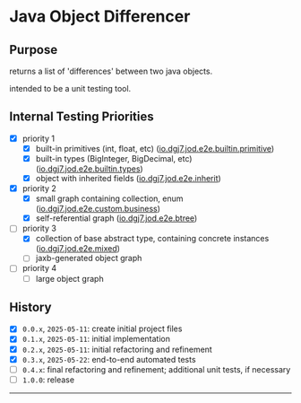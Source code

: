 # Java Object Differencer
## Purpose
returns a list of 'differences' between two java objects.

intended to be a unit testing tool.

## Internal Testing Priorities
- [x] priority 1
  - [x] built-in primitives (int, float, etc) ([io.dgj7.jod.e2e.builtin.primitive](src/test/java/io/dgj7/jod/e2e/builtin/primitive))
  - [x] built-in types (BigInteger, BigDecimal, etc) ([io.dgj7.jod.e2e.builtin.types](src/test/java/io/dgj7/jod/e2e/builtin/types))
  - [x] object with inherited fields ([io.dgj7.jod.e2e.inherit](src/test/java/io/dgj7/jod/e2e/inherit))
- [x] priority 2
  - [x] small graph containing collection, enum ([io.dgj7.jod.e2e.custom.business](src/test/java/io/dgj7/jod/e2e/custom/business))
  - [x] self-referential graph ([io.dgj7.jod.e2e.btree](src/test/java/io/dgj7/jod/e2e/btree))
- [ ] priority 3
  - [x] collection of base abstract type, containing concrete instances ([io.dgj7.jod.e2e.mixed](src/test/java/io/dgj7/jod/e2e/mixed))
  - [ ] jaxb-generated object graph
- [ ] priority 4
  - [ ] large object graph

## History
- [x] `0.0.x`, `2025-05-11`: create initial project files
- [x] `0.1.x`, `2025-05-11`: initial implementation
- [x] `0.2.x`, `2025-05-11`: initial refactoring and refinement
- [x] `0.3.x`, `2025-05-22`: end-to-end automated tests
- [ ] `0.4.x`: final refactoring and refinement; additional unit tests, if necessary
- [ ] `1.0.0`: release

---
